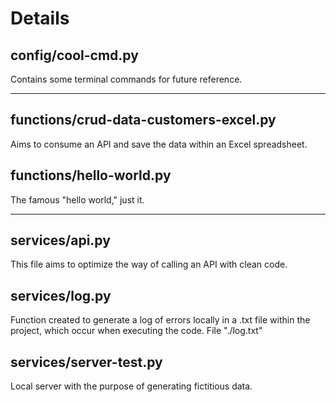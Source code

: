 # Details

## config/cool-cmd.py

Contains some terminal commands for future reference.

<hr/>

## functions/crud-data-customers-excel.py

Aims to consume an API and save the data within an Excel spreadsheet.

## functions/hello-world.py

The famous "hello world," just it.

<hr/>

## services/api.py

This file aims to optimize the way of calling an API with clean code.

## services/log.py

Function created to generate a log of errors locally in a .txt file within the project, which occur when executing the code. File "./log.txt"

## services/server-test.py

Local server with the purpose of generating fictitious data.
